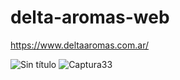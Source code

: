 # delta-aromas-web
https://www.deltaaromas.com.ar/

![Sin título](https://user-images.githubusercontent.com/43302778/79167037-e3f48d00-7dbc-11ea-99ed-6615968e2057.jpg)
![Captura33](https://user-images.githubusercontent.com/43302778/79167042-e820aa80-7dbc-11ea-883c-8a89afadc132.JPG)
